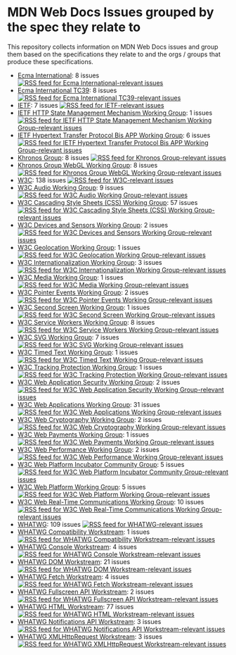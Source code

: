 
# MDN Web Docs Issues grouped by the spec they relate to

This repository collects information on MDN Web Docs issues and group them based on the specifications they relate to and the orgs / groups that produce these specifications.

* [Ecma International](ecma_international.md): 8 issues [![RSS feed for Ecma International-relevant issues](https://www.w3.org/QA/2007/04/feed_icon)](ecma_international.rss)
* [Ecma International TC39](ecma_international_tc39.md): 8 issues [![RSS feed for Ecma International TC39-relevant issues](https://www.w3.org/QA/2007/04/feed_icon)](ecma_international_tc39.rss)
* [IETF](ietf.md): 7 issues [![RSS feed for IETF-relevant issues](https://www.w3.org/QA/2007/04/feed_icon)](ietf.rss)
* [IETF HTTP State Management Mechanism Working Group](ietf_http_state_management_mechanism_working_group.md): 1 issues [![RSS feed for IETF HTTP State Management Mechanism Working Group-relevant issues](https://www.w3.org/QA/2007/04/feed_icon)](ietf_http_state_management_mechanism_working_group.rss)
* [IETF Hypertext Transfer Protocol Bis APP Working Group](ietf_hypertext_transfer_protocol_bis_app_working_group.md): 6 issues [![RSS feed for IETF Hypertext Transfer Protocol Bis APP Working Group-relevant issues](https://www.w3.org/QA/2007/04/feed_icon)](ietf_hypertext_transfer_protocol_bis_app_working_group.rss)
* [Khronos Group](khronos_group.md): 8 issues [![RSS feed for Khronos Group-relevant issues](https://www.w3.org/QA/2007/04/feed_icon)](khronos_group.rss)
* [Khronos Group WebGL Working Group](khronos_group_webgl_working_group.md): 8 issues [![RSS feed for Khronos Group WebGL Working Group-relevant issues](https://www.w3.org/QA/2007/04/feed_icon)](khronos_group_webgl_working_group.rss)
* [W3C](w3c.md): 138 issues [![RSS feed for W3C-relevant issues](https://www.w3.org/QA/2007/04/feed_icon)](w3c.rss)
* [W3C Audio Working Group](w3c_audio_working_group.md): 9 issues [![RSS feed for W3C Audio Working Group-relevant issues](https://www.w3.org/QA/2007/04/feed_icon)](w3c_audio_working_group.rss)
* [W3C Cascading Style Sheets (CSS) Working Group](w3c_cascading_style_sheets_css_working_group.md): 57 issues [![RSS feed for W3C Cascading Style Sheets (CSS) Working Group-relevant issues](https://www.w3.org/QA/2007/04/feed_icon)](w3c_cascading_style_sheets_css_working_group.rss)
* [W3C Devices and Sensors Working Group](w3c_devices_and_sensors_working_group.md): 2 issues [![RSS feed for W3C Devices and Sensors Working Group-relevant issues](https://www.w3.org/QA/2007/04/feed_icon)](w3c_devices_and_sensors_working_group.rss)
* [W3C Geolocation Working Group](w3c_geolocation_working_group.md): 1 issues [![RSS feed for W3C Geolocation Working Group-relevant issues](https://www.w3.org/QA/2007/04/feed_icon)](w3c_geolocation_working_group.rss)
* [W3C Internationalization Working Group](w3c_internationalization_working_group.md): 3 issues [![RSS feed for W3C Internationalization Working Group-relevant issues](https://www.w3.org/QA/2007/04/feed_icon)](w3c_internationalization_working_group.rss)
* [W3C Media Working Group](w3c_media_working_group.md): 1 issues [![RSS feed for W3C Media Working Group-relevant issues](https://www.w3.org/QA/2007/04/feed_icon)](w3c_media_working_group.rss)
* [W3C Pointer Events Working Group](w3c_pointer_events_working_group.md): 2 issues [![RSS feed for W3C Pointer Events Working Group-relevant issues](https://www.w3.org/QA/2007/04/feed_icon)](w3c_pointer_events_working_group.rss)
* [W3C Second Screen Working Group](w3c_second_screen_working_group.md): 1 issues [![RSS feed for W3C Second Screen Working Group-relevant issues](https://www.w3.org/QA/2007/04/feed_icon)](w3c_second_screen_working_group.rss)
* [W3C Service Workers Working Group](w3c_service_workers_working_group.md): 8 issues [![RSS feed for W3C Service Workers Working Group-relevant issues](https://www.w3.org/QA/2007/04/feed_icon)](w3c_service_workers_working_group.rss)
* [W3C SVG Working Group](w3c_svg_working_group.md): 7 issues [![RSS feed for W3C SVG Working Group-relevant issues](https://www.w3.org/QA/2007/04/feed_icon)](w3c_svg_working_group.rss)
* [W3C Timed Text Working Group](w3c_timed_text_working_group.md): 1 issues [![RSS feed for W3C Timed Text Working Group-relevant issues](https://www.w3.org/QA/2007/04/feed_icon)](w3c_timed_text_working_group.rss)
* [W3C Tracking Protection Working Group](w3c_tracking_protection_working_group.md): 1 issues [![RSS feed for W3C Tracking Protection Working Group-relevant issues](https://www.w3.org/QA/2007/04/feed_icon)](w3c_tracking_protection_working_group.rss)
* [W3C Web Application Security Working Group](w3c_web_application_security_working_group.md): 2 issues [![RSS feed for W3C Web Application Security Working Group-relevant issues](https://www.w3.org/QA/2007/04/feed_icon)](w3c_web_application_security_working_group.rss)
* [W3C Web Applications Working Group](w3c_web_applications_working_group.md): 31 issues [![RSS feed for W3C Web Applications Working Group-relevant issues](https://www.w3.org/QA/2007/04/feed_icon)](w3c_web_applications_working_group.rss)
* [W3C Web Cryptography Working Group](w3c_web_cryptography_working_group.md): 2 issues [![RSS feed for W3C Web Cryptography Working Group-relevant issues](https://www.w3.org/QA/2007/04/feed_icon)](w3c_web_cryptography_working_group.rss)
* [W3C Web Payments Working Group](w3c_web_payments_working_group.md): 1 issues [![RSS feed for W3C Web Payments Working Group-relevant issues](https://www.w3.org/QA/2007/04/feed_icon)](w3c_web_payments_working_group.rss)
* [W3C Web Performance Working Group](w3c_web_performance_working_group.md): 2 issues [![RSS feed for W3C Web Performance Working Group-relevant issues](https://www.w3.org/QA/2007/04/feed_icon)](w3c_web_performance_working_group.rss)
* [W3C Web Platform Incubator Community Group](w3c_web_platform_incubator_community_group.md): 5 issues [![RSS feed for W3C Web Platform Incubator Community Group-relevant issues](https://www.w3.org/QA/2007/04/feed_icon)](w3c_web_platform_incubator_community_group.rss)
* [W3C Web Platform Working Group](w3c_web_platform_working_group.md): 5 issues [![RSS feed for W3C Web Platform Working Group-relevant issues](https://www.w3.org/QA/2007/04/feed_icon)](w3c_web_platform_working_group.rss)
* [W3C Web Real-Time Communications Working Group](w3c_web_real_time_communications_working_group.md): 10 issues [![RSS feed for W3C Web Real-Time Communications Working Group-relevant issues](https://www.w3.org/QA/2007/04/feed_icon)](w3c_web_real_time_communications_working_group.rss)
* [WHATWG](whatwg.md): 109 issues [![RSS feed for WHATWG-relevant issues](https://www.w3.org/QA/2007/04/feed_icon)](whatwg.rss)
* [WHATWG Compatibility Workstream](whatwg_compatibility_workstream.md): 1 issues [![RSS feed for WHATWG Compatibility Workstream-relevant issues](https://www.w3.org/QA/2007/04/feed_icon)](whatwg_compatibility_workstream.rss)
* [WHATWG Console Workstream](whatwg_console_workstream.md): 4 issues [![RSS feed for WHATWG Console Workstream-relevant issues](https://www.w3.org/QA/2007/04/feed_icon)](whatwg_console_workstream.rss)
* [WHATWG DOM Workstream](whatwg_dom_workstream.md): 21 issues [![RSS feed for WHATWG DOM Workstream-relevant issues](https://www.w3.org/QA/2007/04/feed_icon)](whatwg_dom_workstream.rss)
* [WHATWG Fetch Workstream](whatwg_fetch_workstream.md): 4 issues [![RSS feed for WHATWG Fetch Workstream-relevant issues](https://www.w3.org/QA/2007/04/feed_icon)](whatwg_fetch_workstream.rss)
* [WHATWG Fullscreen API Workstream](whatwg_fullscreen_api_workstream.md): 2 issues [![RSS feed for WHATWG Fullscreen API Workstream-relevant issues](https://www.w3.org/QA/2007/04/feed_icon)](whatwg_fullscreen_api_workstream.rss)
* [WHATWG HTML Workstream](whatwg_html_workstream.md): 77 issues [![RSS feed for WHATWG HTML Workstream-relevant issues](https://www.w3.org/QA/2007/04/feed_icon)](whatwg_html_workstream.rss)
* [WHATWG Notifications API Workstream](whatwg_notifications_api_workstream.md): 3 issues [![RSS feed for WHATWG Notifications API Workstream-relevant issues](https://www.w3.org/QA/2007/04/feed_icon)](whatwg_notifications_api_workstream.rss)
* [WHATWG XMLHttpRequest Workstream](whatwg_xmlhttprequest_workstream.md): 3 issues [![RSS feed for WHATWG XMLHttpRequest Workstream-relevant issues](https://www.w3.org/QA/2007/04/feed_icon)](whatwg_xmlhttprequest_workstream.rss)
